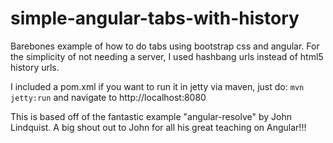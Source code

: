 simple-angular-tabs-with-history
================================

Barebones example of how to do tabs using bootstrap css and angular.  For the simplicity of 
not needing a server, I used hashbang urls instead of html5 history urls.

I included a pom.xml if you want to run it in jetty via maven, just do: `mvn jetty:run` and navigate to http://localhost:8080

This is based off of the fantastic example "angular-resolve" by John Lindquist.  A big shout out to John for all
his great teaching on Angular!!!